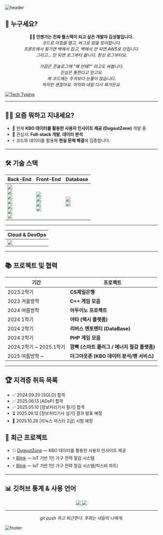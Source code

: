 <!-- 헤더 -->
![header](https://capsule-render.vercel.app/api?type=waving&color=0:8b5cf6,100:00f0ff&height=200&section=header&text=Welcome%20to%20sungchul's%20GitHub!&fontSize=40&fontColor=ffffff&animation=twinkling)



## 🤔 누구세요?
<p align="center">
  <b>🧑‍💻 언젠가는 진짜 풀스택이 되고 싶은 개발자 김성철입니다.</b><br>
  <i>코드로 아침을 열고, 버그로 밤을 맞이합니다.</i><br>
  <i>프론트에서 튕기면 백에서 잡고, 백에서 안 되면 AWS로 던집니다.</i><br>
  <i>그리고... 안 되면 로그부터 봅니다. 항상 로그부터요.</i><br><br>
  <i>가끔은 콘솔로그에 "왜 안돼?" 라고도 써봅니다.</i><br>
  <i>진심은 통한다고 믿고요.</i><br>
  <i>제 코드에는 주석보다 눈물이 많습니다.</i><br>
  <i>하지만 괜찮아요. 어차피 내일 다시 짜거든요.</i>
</p>




<!-- 타이핑 애니메이션 -->
[![Tech Typing](https://readme-typing-svg.herokuapp.com?font=Fira+Code&weight=600&size=22&duration=3500&pause=900&color=00F0FF&width=720&lines=Java+%7C+Spring+Boot;MySQL+%7C+MongoDB;AWS;Python+%7C+Prophet;JavaScript;C%2B%2B;PHP;Arduino)](https://git.io/typing-svg)

---

## 👨‍💻 요즘 뭐하고 지내세요?
- 🔭 현재 **KBO 데이터를 활용한 사용자 인사이트 제공 (DugoutZone)** 개발 중
- 🌱 관심사: **Full-stack 개발**, **데이터 분석**
- ⚡ 코드와 데이터를 활용해 **현실 문제 해결**에 집중합니다.

---


## 🛠 기술 스택

| Back-End | Front-End | Database |
|----------|-----------|----------|
| <img src="https://img.shields.io/badge/Java-ED8B00?style=flat&logo=openjdk&logoColor=white"/> <br> <img src="https://img.shields.io/badge/SpringBoot-6DB33F?style=flat&logo=springboot&logoColor=white"/> <br> <img src="https://img.shields.io/badge/PHP-777BB4?style=flat&logo=php&logoColor=white"/> <br> <img src="https://img.shields.io/badge/Python-3776AB?style=flat&logo=python&logoColor=white"/> <br> <img src="https://img.shields.io/badge/Prophet-023047?style=flat&logoColor=white"/> <br> <img src="https://img.shields.io/badge/Bixby-563ACC?style=flat&logo=samsung&logoColor=white"/> <br> <img src="https://img.shields.io/badge/C++-00599C?style=flat&logo=cplusplus&logoColor=white"/> | <img src="https://img.shields.io/badge/JavaScript-F7DF1E?style=flat&logo=javascript&logoColor=black"/> <br> <img src="https://img.shields.io/badge/HTML5-E34F26?style=flat&logo=html5&logoColor=white"/> <br> <img src="https://img.shields.io/badge/CSS3-1572B6?style=flat&logo=css3&logoColor=white"/> <br> <img src="https://img.shields.io/badge/Arduino-00979D?style=flat&logo=arduino&logoColor=white"/> | <img src="https://img.shields.io/badge/MySQL-4479A1?style=flat&logo=mysql&logoColor=white"/> <br> <img src="https://img.shields.io/badge/MongoDB-47A248?style=flat&logo=mongodb&logoColor=white"/> |

---

| Cloud & DevOps |
|----------------|
| <img src="https://img.shields.io/badge/AWS-232F3E?style=flat&logo=amazonaws&logoColor=white"/> |




---

## 📚 프로젝트 및 협력
| 기간 | 프로젝트 |
|------|----------|
| 2023.2학기 | **CS제일은행** |
| 2023 겨울방학 | **C++ 게임 모음** |
| 2024 여름방학 | **아두이노 프로젝트** |
| 2024 1학기 | **야타 (택시 플랫폼)** |
| 2024 2학기 | **리버스 멘토멘티 (DataBase)** |
| 2024 2학기 | **PHP 게임 모음** |
| 2024.2학기 ~ 2025.1학기 | **깜빡 (스마트 플러그 / 에너지 절감 플랫폼)** |
| 2025 여름방학 ~ | **더그아웃존 (KBO 데이터 분석/팬 서비스)** |

---

## 🏆 지격증 취득 목록
- ✅ 2024.09.20 [SQLD] 합격  
- ✅ 2025.06.13 [ADsP] 합격  
- ✅ 2025.05.10 [정보처리기사 필기] 합격  
- ⏳ 2025.09.12 [정보처리기사 실기] 결과 발표 예정  
- 📝 2025.10.28 [리눅스 마스터 2급] 시험 예정  



## 🚀 최근 프로젝트
- ⚾ [DugoutZone](https://github.com/SungChul23/SpringStudy) — KBO 데이터를 활용한 사용자 인사이트 제공
- ⚡ [Blink](https://github.com/junyoung011019/aiot_smart_home_spring) — IoT 기반 1인 가구 전력 절감 시스템
- ⚡ [Blink](https://github.com/SungChul23/Bixby) — IoT 기반 1인 가구 전력 절감 시스템(빅스비 파트)



---
## 📊 깃허브 통계 & 사용 언어

<p align="center">
  <a href="https://github.com/SungChul23">
    <img src="https://github-readme-stats.vercel.app/api?username=SungChul23&show_icons=true&theme=radical" />
  </a>
  <a href="https://github.com/SungChul23">
    <img src="https://github-readme-stats.vercel.app/api/top-langs/?username=SungChul23&layout=compact&theme=radical" />
  </a>
</p>

---

<p align="center">
  <i>git push 하고 퇴근한다. 후회는 내일의 나에게.</i>
</p>

![footer](https://capsule-render.vercel.app/api?type=waving&color=0:00f0ff,100:8b5cf6&height=120&section=footer)

